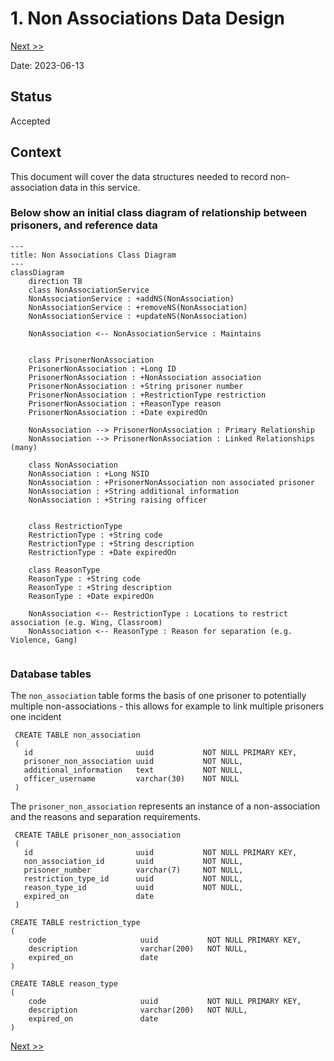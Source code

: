 # 1. Non Associations Data Design

[Next >>](0004-migration-and-sync-with-NOMIS.md)


Date: 2023-06-13

## Status

Accepted

## Context

This document will cover the data structures needed to record non-association data in this service.

### Below show an initial class diagram of relationship between prisoners, and reference data

```mermaid
---
title: Non Associations Class Diagram
---
classDiagram
    direction TB
    class NonAssociationService
    NonAssociationService : +addNS(NonAssociation)
    NonAssociationService : +removeNS(NonAssociation)
    NonAssociationService : +updateNS(NonAssociation)

    NonAssociation <-- NonAssociationService : Maintains


    class PrisonerNonAssociation
    PrisonerNonAssociation : +Long ID
    PrisonerNonAssociation : +NonAssociation association
    PrisonerNonAssociation : +String prisoner number
    PrisonerNonAssociation : +RestrictionType restriction
    PrisonerNonAssociation : +ReasonType reason
    PrisonerNonAssociation : +Date expiredOn

    NonAssociation --> PrisonerNonAssociation : Primary Relationship
    NonAssociation --> PrisonerNonAssociation : Linked Relationships (many)

    class NonAssociation
    NonAssociation : +Long NSID
    NonAssociation : +PrisonerNonAssociation non associated prisoner
    NonAssociation : +String additional information
    NonAssociation : +String raising officer


    class RestrictionType
    RestrictionType : +String code
    RestrictionType : +String description
    RestrictionType : +Date expiredOn
    
    class ReasonType
    ReasonType : +String code
    ReasonType : +String description
    ReasonType : +Date expiredOn
    
    NonAssociation <-- RestrictionType : Locations to restrict association (e.g. Wing, Classroom)
    NonAssociation <-- ReasonType : Reason for separation (e.g. Violence, Gang)
    
```

### Database tables

The `non_association` table forms the basis of one prisoner to potentially multiple non-associations - this allows for example to link multiple prisoners
one incident

```postgresql
 CREATE TABLE non_association
 (
   id                       uuid           NOT NULL PRIMARY KEY,
   prisoner_non_association uuid           NOT NULL,
   additional_information   text           NOT NULL,
   officer_username         varchar(30)    NOT NULL
 )
```

The `prisoner_non_association` represents an instance of a non-association and the reasons and separation requirements.
```postgresql
 CREATE TABLE prisoner_non_association
 (
   id                       uuid           NOT NULL PRIMARY KEY,
   non_association_id       uuid           NOT NULL,
   prisoner_number          varchar(7)     NOT NULL,    
   restriction_type_id      uuid           NOT NULL,
   reason_type_id           uuid           NOT NULL,
   expired_on               date
 )
```

```postgresql
CREATE TABLE restriction_type
(
    code                     uuid           NOT NULL PRIMARY KEY,
    description              varchar(200)   NOT NULL,
    expired_on               date
)
```

```postgresql
CREATE TABLE reason_type
(
    code                     uuid           NOT NULL PRIMARY KEY,
    description              varchar(200)   NOT NULL,
    expired_on               date
)
```

[Next >>](0004-migration-and-sync-with-NOMIS.md)
